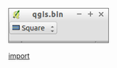 ![](../images/QgsPenCapStyleComboBox-standalone.png)

[import](../gui/qgis-sample-QgsPenCapStyleComboBox.py)
